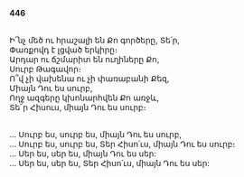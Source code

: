 **446**

\
Ի՜նչ մեծ ու հրաշալի են Քո գործերը, Տե՛ր,\
Փառքովդ է լցված երկիրը։\
Արդար ու ճշմարիտ են ուղիները Քո,\
Սուրբ Թագավոր։\
Ո՞վ չի վախենա ու չի փառաբանի Քեզ,\
Միայն Դու ես սուրբ,\
Ողջ ազգերը կխոնարհվեն Քո առջև,\
Տե՜ր Հիսուս, միայն Դու ես սուրբ։

\
 ... Սուրբ ես, սուրբ ես, միայն Դու ես սուրբ,\
 ... Սուրբ ես, սուրբ ես, Տեր Հիսո՛ւս, միայն Դու ես սուրբ։\
 ... Սեր ես, սեր ես, միայն Դու ես սեր:\
 ... Սեր ես, սեր ես, Տեր Հիսո՛ւս, միայն Դու ես սեր:
